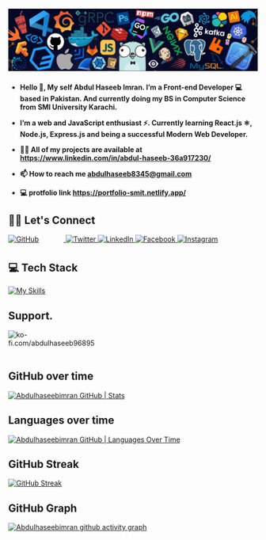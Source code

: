 ![GitHub-bg](https://github.com/Abdulhaseebimran/Abdulhaseebimran/blob/main/background.jpeg)
<h4>
  
- Hello 👋, My self Abdul Haseeb Imran. I’m a Front-end Developer 💻  based in Pakistan. And currently doing my BS in Computer Science from SMI University Karachi.
 
-  I’m a web and JavaScript enthusiast ⚡. Currently learning React.js **⚛**, Node.js, Express.js and being a successful Modern Web Developer.

-  👨‍💻 All of my projects are available at https://www.linkedin.com/in/abdul-haseeb-36a917230/

-  📫 How to reach me abdulhaseeb8345@gmail.com
  
-  💻 protfolio link https://portfolio-smit.netlify.app/


</h4> 

## 🤝🏻 Let's Connect
<div align="left">
<a href="https://github.com/Abdulhaseebimran" target="_blank">
<img src="https://img.shields.io/badge/github-%2324292e.svg?&style=for-the-badge&logo=github&logoColor=white" alt="GitHub" style="margin-bottom: 5px; margin-right: 50px;" />
</a>
<a href="https://twitter.com/Abdul_haseeb_imran" target="_blank">
<img src="https://img.shields.io/badge/twitter-%2300acee.svg?&style=for-the-badge&logo=twitter&logoColor=white" alt="Twitter" style="margin-bottom: 5px;" />
</a>
<a href="https://www.linkedin.com/in/abdul-haseeb-36a917230/" target="_blank">
<img src="https://img.shields.io/badge/linkedin-%231E77B5.svg?&style=for-the-badge&logo=linkedin&logoColor=white" alt="LinkedIn" style="margin-bottom: 5px;" />
</a>
<a href="https://www.facebook.com/abdul.haseebimran.3/" target="_blank">
<img src="https://img.shields.io/badge/facebook-%232E87FB.svg?&style=for-the-badge&logo=facebook&logoColor=white" alt="Facebook" style="margin-bottom: 5px;" />
</a>
<a href="https://www.instagram.com/ABDUL_HASEEB_IMRAN/" target="_blank">
<img src="https://img.shields.io/badge/instagram-%23000000.svg?&style=for-the-badge&logo=instagram&logoColor=white" alt="Instagram" style="margin-bottom: 5px;" />
</a> 
</div>

## 💻 Tech Stack
[![My Skills](https://skillicons.dev/icons?i=react,js,html,css,bootstrap,tailwind,nodejs,github,git,vscode,firebase,c,java)](https://skillicons.dev)


## Support.
<p><a href="https://ko-fi.com/abdulhaseeb96895">
<img align="left" src="https://cdn.ko-fi.com/cdn/kofi3.png?v=3" height="50" width="210" alt="ko-fi.com/abdulhaseeb96895" /></a></p><br><br>
<br/>
 
## GitHub over time
[![Abdulhaseebimran GitHub | Stats](https://stats.quine.sh/Abdulhaseebimran/github?theme=dark)](https://quine.sh)
 
## Languages over time
[![Abdulhaseebimran GitHub | Languages Over Time](https://stats.quine.sh/Abdulhaseebimran/languages-over-time?theme=dark)](https://quine.sh)

## GitHub Streak
[![GitHub Streak](https://streak-stats.demolab.com?user=Abdulhaseebimran&theme=dracula&hide_border=true)](https://git.io/streak-stats)

## GitHub Graph
[![Abdulhaseebimran github activity graph](https://github-readme-activity-graph.vercel.app/graph?username=Abdulhaseebimran&theme=github-compact	)](https://github.com/Abdulhaseebimran/github-readme-activity-graph)
 
